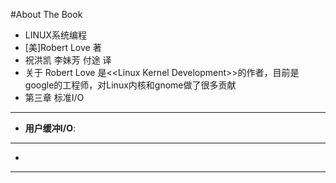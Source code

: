 #About The Book

* LINUX系统编程
* [美]Robert Love 著
* 祝洪凯 李妹芳 付途 译
* 关于 Robert Love 是<\<Linux Kernel Development\>>的作者，目前是google的工程师，对Linux内核和gnome做了很多贡献
* 第三章 标准I/O

***
* __用户缓冲I/O__:

***
* 

***

